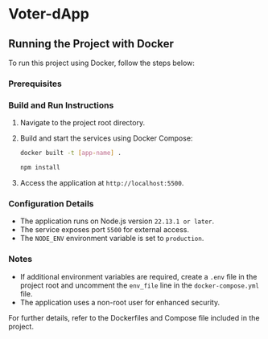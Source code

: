 # Voter-dApp

## Running the Project with Docker

To run this project using Docker, follow the steps below:

### Prerequisites

### Build and Run Instructions

1. Navigate to the project root directory.
2. Build and start the services using Docker Compose:

   ```bash
   docker built -t [app-name] .
   ```
   ```bash
   npm install
   ```

3. Access the application at `http://localhost:5500`.

### Configuration Details

- The application runs on Node.js version `22.13.1 or later`.
- The service exposes port `5500` for external access.
- The `NODE_ENV` environment variable is set to `production`.

### Notes

- If additional environment variables are required, create a `.env` file in the project root and uncomment the `env_file` line in the `docker-compose.yml` file.
- The application uses a non-root user for enhanced security.

For further details, refer to the Dockerfiles and Compose file included in the project.
